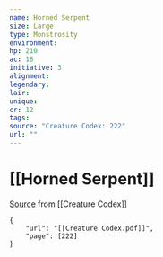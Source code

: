 ```yaml
---
name: Horned Serpent
size: Large
type: Monstrosity
environment: 
hp: 210
ac: 18
initiative: 3
alignment: 
legendary: 
lair: 
unique: 
cr: 12
tags: 
source: "Creature Codex: 222"
url: ""
---
```

# [[Horned Serpent]]

[Source](zotero://open-pdf/library/items/NTNKJRHG?page=222) from [[Creature Codex]]

```pdf
{
	"url": "[[Creature Codex.pdf]]",
	"page": [222]
}
```

